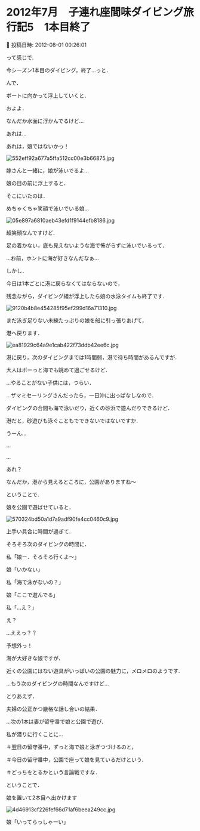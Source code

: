 # 2012年7月　子連れ座間味ダイビング旅行記5　1本目終了

📅 投稿日時: 2012-08-01 00:26:01

って感じで.


今シーズン1本目のダイビング，終了…っと．





んで．


ボートに向かって浮上していくと．





およよ．


なんだか水面に浮かんでるけど…


あれは…


あれは，娘ではないかっ！




![552eff92a677a5ffa512cc00e3b66875.jpg](images/552eff92a677a5ffa512cc00e3b66875.jpg)




嫁さんと一緒に，娘が泳いでるよ…





娘の目の前に浮上すると．


そこにいたのは．


めちゃくちゃ笑顔で泳いでいる娘…




![05e897a6810aeb43efd1f9144efb8186.jpg](images/05e897a6810aeb43efd1f9144efb8186.jpg)




超笑顔なんですけど．


足の着かない，底も見えないような海で怖がらずに泳いでいるって．


…お前，ホントに海が好きなんだなぁ…





しかし．


今日は1本ごとに港に戻らなくてはならないので，


残念ながら，ダイビング組が浮上したら娘の水泳タイムも終了です．




![9120b4b8e454285f95ef299d16a71310.jpg](images/9120b4b8e454285f95ef299d16a71310.jpg)




まだ泳ぎ足りない未練たっぷりの娘を船に引っ張りあげて，


港へ戻ります．







![ea81929c64a9e1cab422f73ddb42ee6c.jpg](images/ea81929c64a9e1cab422f73ddb42ee6c.jpg)




港に戻り，次のダイビングまでは1時間弱，港で待ち時間があるんですが．


大人はボーっと海でも眺めて過ごせるけど．


…やることがない子供には，つらい．





…ザマミセーリングさんだったら，一日沖に出っぱなしなので．


ダイビングの合間も海で泳いだり，近くの砂浜で遊んだりできるけど．


港だと，砂遊びも泳ぐこともでできないではないですか．





うーん…


…


…


あれ？


なんだか，港から見えるところに，公園がありますね～





ということで．


娘を公園で遊ばせていると．




![570324bd50a1d7a9adf90fe4cc0460c9.jpg](images/570324bd50a1d7a9adf90fe4cc0460c9.jpg)




上手い具合に時間が過ぎて．


そろそろ次のダイビングの時間に．





私「娘ー．そろそろ行くよ～」


娘「いかない」


私「海で泳がないの？」


娘「ここで遊んでる」


私「…え？」





え？


…ええっ？？


予想外っ！


海が大好きな娘ですが．


近くの公園にはない遊具がいっぱいの公園の魅力に，メロメロのようです.





…もう次のダイビングの時間なんですけど…





とりあえず．


夫婦の公正かつ厳格な話し合いの結果．


…次の1本は妻が留守番で娘と公園で遊び．


私が潜りに行くことに…





＃翌日の留守番中，ずっと海で娘と泳ぎつづけるのと，


＃今日の留守番中，公園で座って娘を見ているだけという．


＃どっちをとるかという言論戦ですな．





ということで．


娘を置いて2本目へ出かけます




![4d46913cf226fef66d71af6beea249cc.jpg](images/4d46913cf226fef66d71af6beea249cc.jpg)




娘「いってらっしゃーい」
